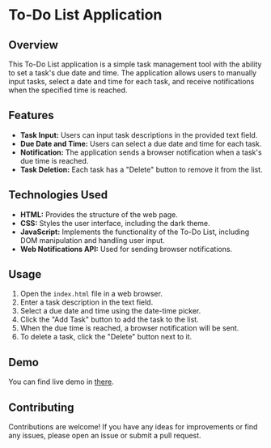 # To-Do List Application

## Overview

This To-Do List application is a simple task management tool with the ability to set a task's due date and time. The application allows users to manually input tasks, select a date and time for each task, and receive notifications when the specified time is reached.

## Features

- **Task Input:** Users can input task descriptions in the provided text field.
- **Due Date and Time:** Users can select a due date and time for each task.
- **Notification:** The application sends a browser notification when a task's due time is reached.
- **Task Deletion:** Each task has a "Delete" button to remove it from the list.

## Technologies Used

- **HTML:** Provides the structure of the web page.
- **CSS:** Styles the user interface, including the dark theme.
- **JavaScript:** Implements the functionality of the To-Do List, including DOM manipulation and handling user input.
- **Web Notifications API:** Used for sending browser notifications.

## Usage

1. Open the `index.html` file in a web browser.
2. Enter a task description in the text field.
3. Select a due date and time using the date-time picker.
4. Click the "Add Task" button to add the task to the list.
5. When the due time is reached, a browser notification will be sent.
6. To delete a task, click the "Delete" button next to it.

## Demo

You can find live demo in [there](https://nec0ti.github.io/To-do-list/).

## Contributing

Contributions are welcome! If you have any ideas for improvements or find any issues, please open an issue or submit a pull request.
